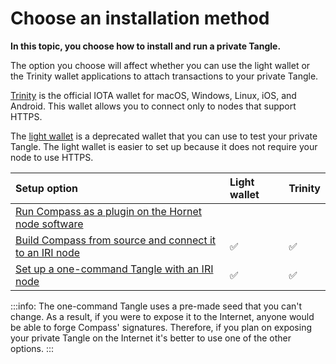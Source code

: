 # Choose an installation method

**In this topic, you choose how to install and run a private Tangle.**

The option you choose will affect whether you can use the light wallet or the Trinity wallet applications to attach transactions to your private Tangle.

[Trinity](root://wallets/0.1/trinity/introduction/overview.md) is the official IOTA  wallet for macOS, Windows, Linux, iOS, and Android. This wallet allows you to connect only to nodes that support HTTPS.

The [light wallet](https://github.com/iotaledger/wallet) is a deprecated wallet that you can use to test your private Tangle. The light wallet is easier to set up because it does not require your node to use HTTPS.

|**Setup option**|**Light wallet**|**Trinity**|
|:----|:----|:----|
|[Run Compass as a plugin on the Hornet node software](root://hornet/1.0/tutorials/set-up-a-private-tangle-hornet.md)| | |
|[Build Compass from source and connect it to an IRI node](../tutorials/set-up-a-private-tangle.md)|:white_check_mark: | :white_check_mark:|
|[Set up a one-command Tangle with an IRI node](../tutorials/set-up-one-command.md)|:white_check_mark: | :white_check_mark:|


:::info:
The one-command Tangle uses a pre-made seed that you can't change. As a result, if you were to expose it to the Internet, anyone would be able to forge Compass' signatures. Therefore, if you plan on exposing your private Tangle on the Internet it's better to use one of the other options.
:::
